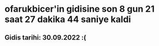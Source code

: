 # ofarukbicer'in gidisine son 8 gun 21 saat 27 dakika 44 saniye kaldi

## Gidis tarihi: 30.09.2022 :(